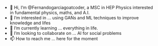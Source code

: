 - 👋 Hi, I’m @Fernandogarciagoatcoder, a MSC in HEP Physics interested in fundamental physics, maths, and A.I. 
- 👀 I’m interested in ... using GANs and ML techniques to improve knowledge and lifes 
- 🌱 I’m currently learning ... everything in life.
- 💞️ I’m looking to collaborate on ... AI for social problems
- 📫 How to reach me ... here for the moment

<!---
Fernandogarciagoatcoder/Fernandogarciagoatcoder is a ✨ special ✨ repository because its `README.md` (this file) appears on your GitHub profile.
You can click the Preview link to take a look at your changes.
--->
